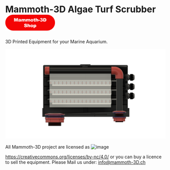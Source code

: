 # Mammoth-3D Algae Turf Scrubber <a href='https://ko-fi.com/mammoth3d/shop' target='_blank'><img height='50' style='border:0px;height:50px;' src='https://github.com/Mammoth-3D/Marine-Aquarium/blob/main/Mammoth%203D%20Algae%20Turf%20Scrubber/Images/mammoth_3D_Shop.png?v=0' border='0' alt='Mammoth-3D Shop' /></a> 

3D Printed Equipment for your Marine Aquarium.

![Mammoth 3D Algae Turf Scrubber](https://github.com/Mammoth-3D/Marine-Aquarium/blob/main/Mammoth%203D%20Algae%20Turf%20Scrubber/Images/Mammoth%203D%20Algae%20Turf%20Scrubber%203.png)


All Mammoth-3D project are licensed as
![image](https://user-images.githubusercontent.com/37383368/139769027-7267da5b-7f58-499d-96bc-e41d164a3aac.png)

https://creativecommons.org/licenses/by-nc/4.0/ or you can buy a licence to sell the equipment. Please Mail us under: info@mammoth-3D.ch

